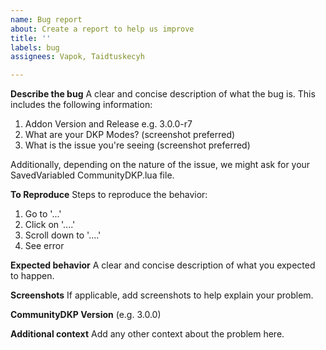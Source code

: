 ```yaml
---
name: Bug report
about: Create a report to help us improve
title: ''
labels: bug
assignees: Vapok, Taidtuskecyh

---
```


**Describe the bug**
A clear and concise description of what the bug is. This includes the following information:

1) Addon Version and Release e.g. 3.0.0-r7
2) What are your DKP Modes? (screenshot preferred)
3) What is the issue you're seeing (screenshot preferred)

Additionally, depending on the nature of the issue, we might ask for your SavedVariabled CommunityDKP.lua file.


**To Reproduce**
Steps to reproduce the behavior:
1. Go to '...'
2. Click on '....'
3. Scroll down to '....'
4. See error

**Expected behavior**
A clear and concise description of what you expected to happen.

**Screenshots**
If applicable, add screenshots to help explain your problem.

**CommunityDKP Version**
(e.g. 3.0.0)

**Additional context**
Add any other context about the problem here.
